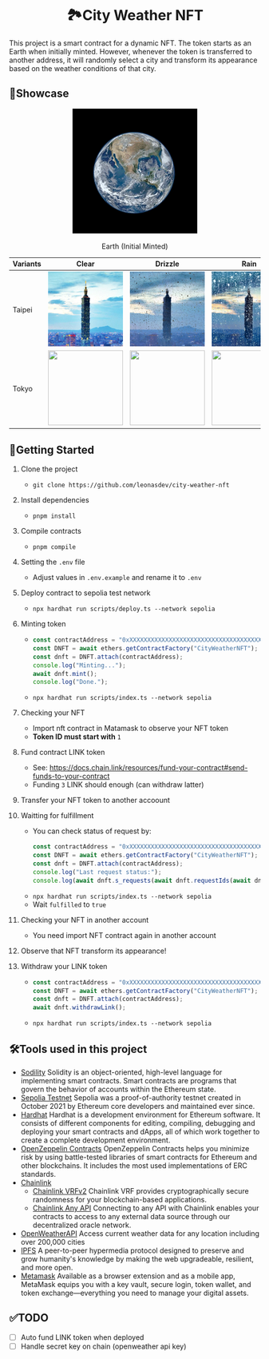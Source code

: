 <h1 align="center">🏞️City Weather NFT</h1>
This project is a smart contract for a dynamic NFT. The token starts as an Earth when initially minted. However, whenever the token is transferred to another address, it will randomly select a city and transform its appearance based on the weather conditions of that city.

    
## 💫Showcase
<p align="center">
    <img src="/metadata/earth_250.gif">
    <div align="center">Earth (Initial Minted)</div>
<p>
    
| Variants      | Clear         | Drizzle       | Rain | Thunderstorm |
| ------------- | ------------- | ------------- | ------------- | ------------- |
| Taipei  | <img src="/metadata/taipei-101_clear.gif" width="150" height="150"> | <img src="/metadata/taipei-101_drizzle.gif" width="150" height="150">  | <img src="/metadata/taipei-101_rain.gif" width="150" height="150">  | <img src="/metadata/taipei-101_thunderstorm.gif" width="150" height="150">  |
| Tokyo  | <img src="/metadata/tokyo-skytree_clear_250.gif" width="150" height="150"> | <img src="/metadata/tokyo-skytree_drizzle_250.gif" width="150" height="150">  | <img src="/metadata/tokyo-skytree_rain_250.gif" width="150" height="150">  | <img src="/metadata/tokyo-skytree_thunderstorm_250.gif" width="150" height="150">  |


## 🚀Getting Started
1. Clone the project
    - `git clone https://github.com/leonasdev/city-weather-nft`
2. Install dependencies
    - `pnpm install`
3. Compile contracts
    - `pnpm compile`
4. Setting the `.env` file
    - Adjust values in `.env.example` and rename it to `.env`
5. Deploy contract to sepolia test network
    - `npx hardhat run scripts/deploy.ts --network sepolia`
6. Minting token
    - ```typescript
      const contractAddress = "0xXXXXXXXXXXXXXXXXXXXXXXXXXXXXXXXXXXXXXXXX"; // replace it with contract address
      const DNFT = await ethers.getContractFactory("CityWeatherNFT");
      const dnft = DNFT.attach(contractAddress);
      console.log("Minting...");
      await dnft.mint();
      console.log("Done.");
      ```
    - `npx hardhat run scripts/index.ts --network sepolia`
7. Checking your NFT
    - Import nft contract in Matamask to observe your NFT token
    - **Token ID must start with** `1`
8. Fund contract LINK token
    - See: https://docs.chain.link/resources/fund-your-contract#send-funds-to-your-contract
    - Funding `3` LINK should enough (can withdraw latter)
9. Transfer your NFT token to another accoount
10. Waitting for fulfillment
    - You can check status of request by:
      ```typescript
      const contractAddress = "0xXXXXXXXXXXXXXXXXXXXXXXXXXXXXXXXXXXXXXXXX"; // replace it with contract address
      const DNFT = await ethers.getContractFactory("CityWeatherNFT");
      const dnft = DNFT.attach(contractAddress);
      console.log("Last request status:");
      console.log(await dnft.s_requests(await dnft.requestIds(await dnft.lastRequestId())));
      ```
    - `npx hardhat run scripts/index.ts --network sepolia`
    - Wait `fulfilled` to `true`

11. Checking your NFT in another account
    - You need import NFT contract again in another account
12. Observe that NFT transform its appearance!
13. Withdraw your LINK token
    - ```typescript
      const contractAddress = "0xXXXXXXXXXXXXXXXXXXXXXXXXXXXXXXXXXXXXXXXX"; // replace it with contract address
      const DNFT = await ethers.getContractFactory("CityWeatherNFT");
      const dnft = DNFT.attach(contractAddress);
      await dnft.withdrawLink();
      ```
    - `npx hardhat run scripts/index.ts --network sepolia`

## 🛠️Tools used in this project
- [Sodility](https://docs.soliditylang.org/en/v0.8.20/)
    Solidity is an object-oriented, high-level language for implementing smart contracts. Smart contracts are programs that govern the behavior of accounts within the Ethereum state.
- [Sepolia Testnet](https://sepoliafaucet.com/)
    Sepolia was a proof-of-authority testnet created in October 2021 by Ethereum core developers and maintained ever since. 
- [Hardhat](https://hardhat.org)
    Hardhat is a development environment for Ethereum software. It consists of different components for editing, compiling, debugging and deploying your smart contracts and dApps, all of which work together to create a complete development environment.
- [OpenZeppelin Contracts](https://www.openzeppelin.com/contracts)
    OpenZeppelin Contracts helps you minimize risk by using battle-tested libraries of smart contracts for Ethereum and other blockchains. It includes the most used implementations of ERC standards.
- [Chainlink](https://chain.link/)
    - [Chainlink VRFv2](https://docs.chain.link/vrf/v2/introduction)
        Chainlink VRF provides cryptographically secure randomness for your blockchain-based applications.
    - [Chainlink Any API](https://docs.chain.link/any-api/introduction)
        Connecting to any API with Chainlink enables your contracts to access to any external data source through our decentralized oracle network. 
- [OpenWeatherAPI](https://openweathermap.org/)
    Access current weather data for any location including over 200,000 cities
- [IPFS](https://ipfs.tech/)
    A peer-to-peer hypermedia protocol designed to preserve and grow humanity's knowledge by making the web upgradeable, resilient, and more open.
- [Metamask](https://metamask.io/)
    Available as a browser extension and as a mobile app, MetaMask equips you with a key vault, secure login, token wallet, and token exchange—everything you need to manage your digital assets.
    
## ✅TODO
- [ ] Auto fund LINK token when deployed
- [ ] Handle secret key on chain (openweather api key)
